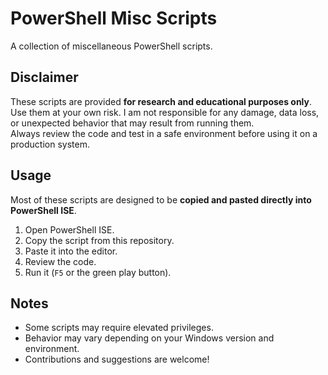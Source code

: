 # PowerShell Misc Scripts

A collection of miscellaneous PowerShell scripts.

## Disclaimer
These scripts are provided **for research and educational purposes only**.  
Use them at your own risk. I am not responsible for any damage, data loss, or unexpected behavior that may result from running them.  
Always review the code and test in a safe environment before using it on a production system.

## Usage
Most of these scripts are designed to be **copied and pasted directly into PowerShell ISE**.  
1. Open PowerShell ISE.  
2. Copy the script from this repository.  
3. Paste it into the editor.  
4. Review the code.  
5. Run it (`F5` or the green play button).  

## Notes
- Some scripts may require elevated privileges.  
- Behavior may vary depending on your Windows version and environment.  
- Contributions and suggestions are welcome!
